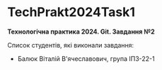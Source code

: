 # TechPrakt2024Task1
**Технологічна практика 2024. Git. Завдання №2**

Список студентів, які виконали завдання:
* Балюк Віталій В'ячеславович, група ІПЗ-22-1

